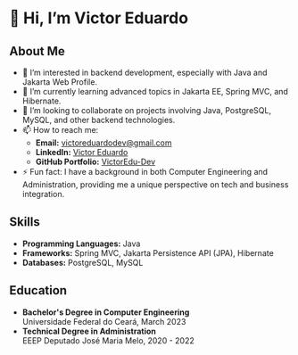 # 👋 Hi, I’m Victor Eduardo

## About Me
- 👀 I’m interested in backend development, especially with Java and Jakarta Web Profile.
- 🌱 I’m currently learning advanced topics in Jakarta EE, Spring MVC, and Hibernate.
- 💞️ I’m looking to collaborate on projects involving Java, PostgreSQL, MySQL, and other backend technologies.
- 📫 How to reach me: 
  - **Email:** victoreduardodev@gmail.com
  - **LinkedIn:** [Victor Eduardo](https://www.linkedin.com/in/victor-eduardo-44687b202)
  - **GitHub Portfolio:** [VictorEdu-Dev](https://github.com/VictorEdu-Dev)
- ⚡ Fun fact: I have a background in both Computer Engineering and Administration, providing me a unique perspective on tech and business integration.

## Skills
- **Programming Languages:** Java
- **Frameworks:** Spring MVC, Jakarta Persistence API (JPA), Hibernate
- **Databases:** PostgreSQL, MySQL

## Education
- **Bachelor's Degree in Computer Engineering**  
  Universidade Federal do Ceará, March 2023
- **Technical Degree in Administration**  
  EEEP Deputado José Maria Melo, 2020 - 2022
